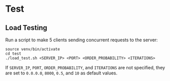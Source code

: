 # Test

## Load Testing

Run a script to make 5 clients sending concurrent requests to the server:

```
source venv/bin/activate
cd test
./load_test.sh <SERVER_IP> <PORT> <ORDER_PROBABILITY> <ITERATIONS>
```

If `SERVER_IP`, `PORT`, `ORDER_PROBABILITY`, and `ITERATIONS` are not specified, they are set to `0.0.0.0`, `8000`, `0.5`, and `10` as default values.